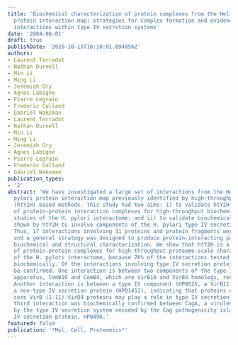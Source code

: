 ```yaml
---
title: 'Biochemical characterization of protein complexes from the Helicobacter pylori
  protein interaction map: strategies for complex formation and evidence for novel
  interactions within type IV secretion systems'
date: '2004-08-01'
draft: true
publishDate: '2020-10-15T16:18:01.894856Z'
authors:
- Laurent Terradot
- Nathan Durnell
- Min Li
- Ming Li
- Jeremiah Ory
- Agnes Labigne
- Pierre Legrain
- Frederic Colland
- Gabriel Waksman
- Laurent Terradot
- Nathan Durnell
- Min Li
- Ming Li
- Jeremiah Ory
- Agnes Labigne
- Pierre Legrain
- Frederic Colland
- Gabriel Waksman
publication_types:
- '2'
abstract: 'We have investigated a large set of interactions from the Helicobacter
  pylori protein interaction map previously identified by high-throughput yeast two-hybrid
  (htY2H)-based methods. This study had two aims: i) to validate htY2H as a source
  of protein-protein interaction complexes for high-throughput biochemical and structural
  studies of the H. pylori interactome; and ii) to validate biochemically interactions
  shown by htY2H to involve components of the H. pylori type IV secretion systems.
  Thus, 17 interactions involving 31 proteins and protein fragments were studied,
  and a general strategy was designed to produce protein-interacting partners for
  biochemical and structural characterization. We show that htY2H is a valid source
  of protein-protein complexes for high-throughput proteome-scale characterization
  of the H. pylori interactome, because 76% of the interactions tested were confirmed
  biochemically. Of the interactions involving type IV secretion proteins, three could
  be confirmed. One interaction is between two components of the type IV secretion
  apparatus, ComB10 and ComB4, which are VirB10 and VirB4 homologs, respectively.
  Another interaction is between a type IV component (HP0525, a VirB11 homolog) and
  a non-type IV secretion protein (HP01451), indicating that proteins other than the
  core VirB (1-11)-VirD4 proteins may play a role in type IV secretion. Finally, a
  third interaction was biochemically confirmed between CagA, a virulence factor secreted
  by the type IV secretion system encoded by the Cag pathogenicity island, and a non-type
  IV secretion protein, HP0496.'
featured: false
publication: '*Mol. Cell. Proteomics*'
---
```


